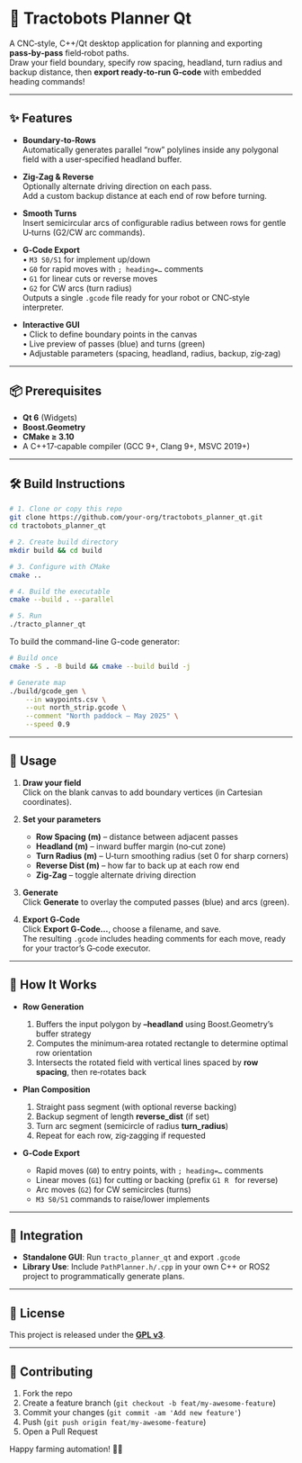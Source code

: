 # 🚜 Tractobots Planner Qt

A CNC‑style, C++/Qt desktop application for planning and exporting **pass‑by‑pass** field‑robot paths.  
Draw your field boundary, specify row spacing, headland, turn radius and backup distance, then **export ready‑to‑run G‑code** with embedded heading commands!

---

## ✨ Features

- **Boundary‑to‑Rows**  
  Automatically generates parallel “row” polylines inside any polygonal field with a user‑specified headland buffer.

- **Zig‑Zag & Reverse**  
  Optionally alternate driving direction on each pass.  
  Add a custom backup distance at each end of row before turning.

- **Smooth Turns**  
  Insert semicircular arcs of configurable radius between rows for gentle U‑turns (G2/CW arc commands).

- **G‑Code Export**  
  • `M3 S0/S1` for implement up/down  
  • `G0` for rapid moves with `; heading=…` comments  
  • `G1` for linear cuts or reverse moves  
  • `G2` for CW arcs (turn radius)  
  Outputs a single `.gcode` file ready for your robot or CNC‑style interpreter.

- **Interactive GUI**  
  • Click to define boundary points in the canvas  
  • Live preview of passes (blue) and turns (green)  
  • Adjustable parameters (spacing, headland, radius, backup, zig‑zag)  

---

## 📦 Prerequisites

- **Qt 6** (Widgets)  
- **Boost.Geometry**  
- **CMake ≥ 3.10**  
- A C++17‑capable compiler (GCC 9+, Clang 9+, MSVC 2019+)  

---

## 🛠️ Build Instructions

```bash
# 1. Clone or copy this repo
git clone https://github.com/your-org/tractobots_planner_qt.git
cd tractobots_planner_qt

# 2. Create build directory
mkdir build && cd build

# 3. Configure with CMake
cmake ..

# 4. Build the executable
cmake --build . --parallel

# 5. Run
./tracto_planner_qt

```

To build the command-line G-code generator:

```bash
# Build once
cmake -S . -B build && cmake --build build -j

# Generate map
./build/gcode_gen \
    --in waypoints.csv \
    --out north_strip.gcode \
    --comment "North paddock – May 2025" \
    --speed 0.9
```

---

## 🚀 Usage

1. **Draw your field**  
   Click on the blank canvas to add boundary vertices (in Cartesian coordinates).

2. **Set your parameters**  
   - **Row Spacing (m)** – distance between adjacent passes  
   - **Headland (m)** – inward buffer margin (no‑cut zone)  
   - **Turn Radius (m)** – U‑turn smoothing radius (set 0 for sharp corners)  
   - **Reverse Dist (m)** – how far to back up at each row end  
   - **Zig‑Zag** – toggle alternate driving direction  

3. **Generate**  
   Click **Generate** to overlay the computed passes (blue) and arcs (green).

4. **Export G‑Code**  
   Click **Export G‑Code…**, choose a filename, and save.  
   The resulting `.gcode` includes heading comments for each move, ready for your tractor’s G‑code executor.

---

## 📐 How It Works

- **Row Generation**  
  1. Buffers the input polygon by **–headland** using Boost.Geometry’s buffer strategy  
  2. Computes the minimum‑area rotated rectangle to determine optimal row orientation  
  3. Intersects the rotated field with vertical lines spaced by **row spacing**, then re‑rotates back  

- **Plan Composition**  
  1. Straight pass segment (with optional reverse backing)  
  2. Backup segment of length **reverse_dist** (if set)  
  3. Turn arc segment (semicircle of radius **turn_radius**)  
  4. Repeat for each row, zig‑zagging if requested  

- **G‑Code Export**  
  - Rapid moves (`G0`) to entry points, with `; heading=…` comments  
  - Linear moves (`G1`) for cutting or backing (prefix `G1 R ` for reverse)  
  - Arc moves (`G2`) for CW semicircles (turns)  
  - `M3 S0/S1` commands to raise/lower implements  

---

## 🔧 Integration

- **Standalone GUI**: Run `tracto_planner_qt` and export `.gcode`  
- **Library Use**: Include `PathPlanner.h/.cpp` in your own C++ or ROS2 project to programmatically generate plans.  

---

## 📝 License

This project is released under the **[GPL v3](LICENSE)**.

---

## 🤝 Contributing

1. Fork the repo  
2. Create a feature branch (`git checkout -b feat/my‑awesome‑feature`)  
3. Commit your changes (`git commit -am 'Add new feature'`)  
4. Push (`git push origin feat/my‑awesome‑feature`)  
5. Open a Pull Request

Happy farming automation! 🌱🚜  
